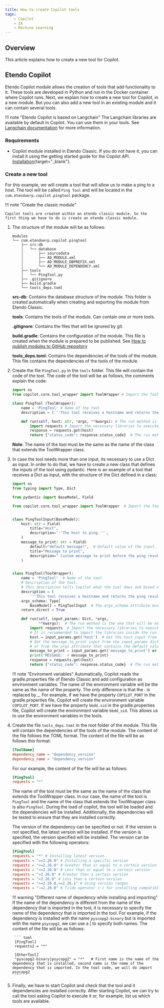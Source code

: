 ```yaml
---
title: How to create Copilot tools
tags:
    - Copilot
    - IA
    - Machine Learning
---
```

## Overview
This article explains how to create a new tool for Copilot.

## Etendo Copilot

Etendo Copilot module allows the creation of tools that add functionality to it. These tools are developed in Python and run in the Docker container where Copilot runs. Next, we explain how to create a new tool for Copilot, in a new module. But you can also add a new tool in an existing module and it can contain several tools.

!!! note "Etendo Copilot is based on Langchain"
    The Langchain libraries are available by default in Copilot. You can use them in your tools. See [Langchain documentation](https://python.langchain.com/) for more information.

### Requirements
- Copilot module installed in Etendo Classic. If you do not have it, you can install it using the getting started guide for the Copilot API. [Installation](/developer-guide/etendo-copilot/installation/){target="_blank"}.

### Create a new tool
For this example, we will create a tool that will allow us to make a ping to a host. The tool will be called `Ping Tool` and will be located in the `com.etendoerp.copilot.pingtool` package.

!!! note "Create the classic module"
    
    Copilot tools are created within an etendo classic module. So the first thing we have to do is create an etendo classic module. 

1. The structure of the module will be as follows:

    ``` 
    modules
    └── com.etendoerp.copilot.pingtool
        ├── src-db 
        │   └── database
        │       ├── sourcedata
        │       ├── AD_MODULE.xml
        │       ├── AD_MODULE_DBPREFIX.xml
        │       └── AD_MODULE_DEPENDENCY.xml
        ├── tools 
        │   └── PingTool.py
        ├── .gitignore
        ├── build.gradle
        └── tools_deps.toml
    ```
    **src-db**: Contains the database structure of the module. This folder is created automatically when creating and exporting the module from Etendo Classic.
   
    **tools**: Contains the tools of the module. Can contain one or more tools.
    
    **.gitignore**: Contains the files that will be ignored by git.
   
    **build.gradle**: Contains the configuration of the module. This file is created when the module is prepared to be published. See 
    [How to publish modules to GitHub repository](/developer-guide/etendo-classic/how-to-guides/how-to-publish-modules-to-github-repository/)
    
   
    **tools_deps.toml**: Contains the dependencies of the tools of the module. This file contains the dependencies of the tools of the module.


2. Create the file `PingTool.py` in the `tools` folder. This file will contain the code of the tool. The code of the tool will be as follows, the comments explain the code:

    ```python title="PingTool.py"
    import os
    from copilot.core.tool_wrapper import ToolWrapper # Import the ToolWrapper class from the copilot.core.tool_wrapper module. This class is the one that must be extended to create a new tool.

    class PingTool (ToolWrapper):
        name = 'PingTool' # Name of the tool
        description = ('''This tool receives a hostname and returns the ping result.''') # Description of the tool. This description tells Copilot what the tool does and based on this description it will decide if this tool will solve the user's request.

        def run(self, host: str, *args, **kwargs): # The run method is the one that will be executed when the tool is executed. The inputs of the method are the inputs of the tool.
            import requests # Import the necessary libraries to execute the tool. It is recommended to import the libraries inside the run method to avoid conflicts with other tools.
            response = requests.get(host)
            return {"status_code": response.status_code}  # The run method must return a dictionary with the outputs of the tool.
    ``` 
    **Note**: The name of the tool must be the same as the name of the class that extends the ToolWrapper class.

3. In case the tool needs more than one input, its necessary to use a Dict as input. In order to do that, we have to create a new class that defines the inputs of the tool using pydantic. Here is an example of a tool that receives a Dict as input, with the structure of the Dict defined in a class:

    ```python title="PingTool.py"
    import os
    from typing import Type, Dict

    from pydantic import BaseModel, Field

    from copilot.core.tool_wrapper import ToolWrapper  # Import the ToolWrapper class from the copilot.core.tool_wrapper module. This class is the one that must be extended to create a new tool.


    class PingToolInput(BaseModel):
        host: str = Field(
            title="Host",
            description='''The host to ping.''',
        )
        message_to_print: str = Field(
            default="default message!",  # Default value of the input, if there is no default value, the input is mandatory.
            title="Message to print",
            description=" Custom message to print before the ping result.",
        )


    class PingTool(ToolWrapper):
        name = 'PingTool'  # Name of the tool
        # Description of the tool.
        # This description tells Copilot what the tool does and based on this description it will decide if this tool will solve the user's request.
        description = (
            '''This tool receives a hostname and returns the ping result.''')
        args_schema: Type[
            BaseModel] = PingToolInput  # The args_schema attribute must be a Pydantic model that defines the inputs of the tool.
        return_direct = True

        def run(self, input_params: Dict, *args,
                **kwargs):  # The run method is the one that will be executed when the tool is executed.
            import requests  # Import the necessary libraries to execute the tool.
            # It is recommended to import the libraries inside the run method to avoid conflicts with other tools.
            host = input_params.get('host')  # Get the host input from the input_params dictionary.
            # Get the message_to_print input from the input_params dictionary
            # or from the args attribute that contains the default values of the inputs.
            message_to_print = input_params.get('message_to_print') or self.args.get('message_to_print').get('default')
            print('MESSAGE:' + message_to_print)
            response = requests.get(host)
            return {"status_code": response.status_code}  # The run method must return a dictionary with the outputs of the tool.
    ```
    !!! note "Enviroment variables"
        Automatically, Copilot reads the gradle.properties file of Etendo Classic and add configuration as environment variables. The name of the environment variable will be the same as the name of the property. The only difference is that the . is replaced by _. For example, if we have the property `COPILOT_PORT` in the gradle.properties file, Copilot will create the environment variable `COPILOT_PORT`. If we have the property `bbdd.sid` in the gradle.properties file, Copilot will create the environment variable `bbdd_sid`.
         This allows us to use the environment variables in the tools. 
        

4. Create the file `tools_deps.toml` in the root folder of the module. This file will contain the dependencies of the tools of the module. The content of the file follows the TOML format. The content of the file will be as follows this format:

    ``` toml
    [ToolName]
    dependency_name = "dependency_version"
    dependency_name = "dependency_version"
    ```
    For our example, the content of the file will be as follows:

    ``` toml
    [PingTool]
    requests = "*"
    ```
    The name of the tool must be the same as the name of the class that extends the ToolWrapper class. In our case, the name of the tool is `PingTool` and the name of the class that extends the ToolWrapper class is also `PingTool`. During the load of copilot, the tool will be loaded and the dependencies will be installed. Additionally, the dependencies will be tested to ensure that they are installed correctly.

    The version of the dependency can be specified or not. If the version is not specified, the latest version will be installed. If the version is specified, the version specified will be installed. The version can be specified with the following operators:
    ``` toml
    [PingTool]
    requests = "*" # Installing latest version
    requests = "==2.26.0" # Installing a specific version
    requests = ">=2.26.0" # Greater than or equal to a certain version
    requests = "<=2.26.0" # Less than or equal to a certain version
    requests = ">2.26.0" # Greater than a certain version
    requests = "<2.26.0" # Less than a certain version
    requests = ">=2.26.0,<=2.26.1" # Using version ranges
    requests = "~=2.26.0" # Tilde operator (~) for installing compatible versions
    
    ```


    !!! warning "Different name of depedency while installing and importing"
        If the name of the dependency is different from the name of the dependency that is imported in the tool, it is necessary to specify the name of the dependency that is imported in the tool. For example, if the dependency is installed with the name `pyscopg2-binary` but is imported with the name `psycopg2`, we can use a | to specify both names. The content of the file will be as follows:


        ``` toml
        [PingTool]
        requests2 = "*" 

        [OtherTool]
        "pyscopg2-binary|psycopg2" = "*"   # First name is the name of the dependency that is installed, second name is the name of the dependency that is imported. In the tool code, we will do import psycopg2
        ```

5. Finally, we have to start Copilot and check that the tool and it dependencies are installed correctly. After starting Copilot, we can try to call the tool asking Copilot to execute it or, for example, list us which tools are available.
